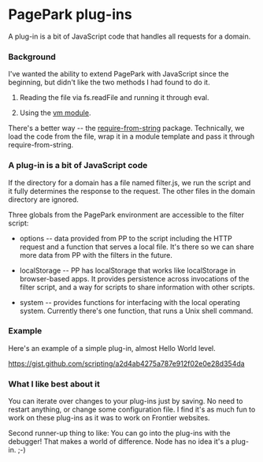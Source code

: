 # PagePark plug-ins

A plug-in is a bit of JavaScript code that handles all requests for a domain. 

### Background

I've wanted the ability to extend PagePark with JavaScript since the beginning, but didn't like the two methods I had found to do it.

1. Reading the file via fs.readFile and running it through eval. 

2. Using the [vm module](https://nodejs.org/api/vm.html). 

There's a better way -- the <a href="https://www.npmjs.com/package/require-from-string">require-from-string</a> package. Technically, we load the code from the file, wrap it in a module template and pass it through require-from-string. 

### A plug-in is a bit of JavaScript code

If the directory for a domain has a file named filter.js, we run the script and it fully determines the response to the request. The other files in the domain directory are ignored. 

Three globals from the PagePark environment are accessible to the filter script: 

* options -- data provided from PP to the script including the HTTP request and a function that serves a local file. It's there so we can share more data from PP with the filters in the future. 

* localStorage -- PP has localStorage that works like localStorage in browser-based apps. It provides persistence across invocations of the filter script, and a way for scripts to share information with other scripts.

* system -- provides functions for interfacing with the local operating system. Currently there's one function, that runs a Unix shell command.

### Example

Here's an example of a simple plug-in, almost Hello World level.

https://gist.github.com/scripting/a2d4ab4275a787e912f02e0e28d354da

### What I like best about it

You can iterate over changes to your plug-ins just by saving. No need to restart anything, or change some configuration file. I find it's as much fun to work on these plug-ins as it was to work on Frontier websites.

Second runner-up thing to like: You can go into the plug-ins with the debugger! That makes a world of difference. Node has no idea it's a plug-in. ;-)


